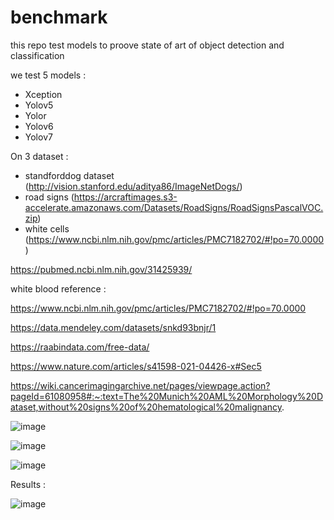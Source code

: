 # benchmark
this repo test models to proove state of art of object detection and classification

we test 5 models :

 - Xception
 - Yolov5
 - Yolor
 - Yolov6
 - Yolov7

On 3 dataset :

 - standforddog dataset (http://vision.stanford.edu/aditya86/ImageNetDogs/)
 - road signs (https://arcraftimages.s3-accelerate.amazonaws.com/Datasets/RoadSigns/RoadSignsPascalVOC.zip)
 - white cells (https://www.ncbi.nlm.nih.gov/pmc/articles/PMC7182702/#!po=70.0000)

https://pubmed.ncbi.nlm.nih.gov/31425939/

white blood reference : 

https://www.ncbi.nlm.nih.gov/pmc/articles/PMC7182702/#!po=70.0000

https://data.mendeley.com/datasets/snkd93bnjr/1

https://raabindata.com/free-data/

https://www.nature.com/articles/s41598-021-04426-x#Sec5

https://wiki.cancerimagingarchive.net/pages/viewpage.action?pageId=61080958#:~:text=The%20Munich%20AML%20Morphology%20Dataset,without%20signs%20of%20hematological%20malignancy.






![image](https://user-images.githubusercontent.com/74118071/166667483-e6e95d1f-90a2-4f2a-a6d2-3a03bde32608.png)

![image](https://user-images.githubusercontent.com/74118071/166667969-e533c13b-5fd8-46c3-a9d7-931f79e61da5.png)

![image](https://user-images.githubusercontent.com/74118071/166668259-26478b8b-7466-4559-978c-6d693204d5cc.png)

Results :

![image](https://user-images.githubusercontent.com/74118071/167155051-b82fd19b-ebfc-4dd6-b2a0-222cd30d4ff8.png)

